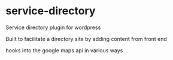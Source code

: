 # service-directory
Service directory plugin for wordpress

Built to facilitate a directory site by adding content from front end

hooks into the google maps api in various ways

